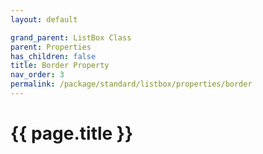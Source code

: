 ```yaml
---
layout: default

grand_parent: ListBox Class
parent: Properties
has_children: false
title: Border Property
nav_order: 3
permalink: /package/standard/listbox/properties/border
---
```

# {{ page.title }}

